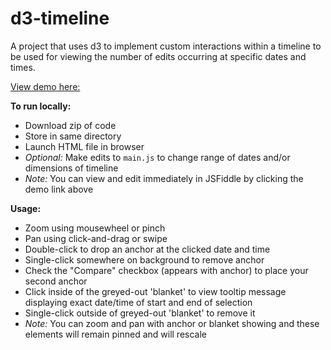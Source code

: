 # d3-timeline
A project that uses d3 to implement custom interactions within a timeline to be used for viewing the number of edits occurring at specific dates and times. 

[View demo here:](https://jsfiddle.net/mimirave/bnaf9cyh/511/)

<strong>To run locally:</strong>
* Download zip of code
* Store in same directory
* Launch HTML file in browser
* _Optional:_ Make edits to <code>main.js</code> to change range of dates and/or dimensions of timeline
* _Note:_ You can view and edit immediately in JSFiddle by clicking the demo link above

<strong>Usage:</strong>
* Zoom using mousewheel or pinch
* Pan using click-and-drag or swipe
* Double-click to drop an anchor at the clicked date and time
* Single-click somewhere on background to remove anchor
* Check the "Compare" checkbox (appears with anchor) to place your second anchor
* Click inside of the greyed-out 'blanket' to view tooltip message displaying exact date/time of start and end of selection
* Single-click outside of greyed-out 'blanket' to remove it
* _Note:_ You can zoom and pan with anchor or blanket showing and these elements will remain pinned and will rescale
